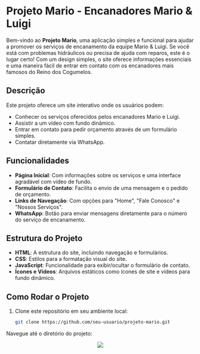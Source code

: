 # Projeto Mario - Encanadores Mario & Luigi

Bem-vindo ao **Projeto Mario**, uma aplicação simples e funcional para ajudar a promover os serviços de encanamento da equipe Mario & Luigi. Se você está com problemas hidráulicos ou precisa de ajuda com reparos, este é o lugar certo! Com um design simples, o site oferece informações essenciais e uma maneira fácil de entrar em contato com os encanadores mais famosos do Reino dos Cogumelos.

## Descrição

Este projeto oferece um site interativo onde os usuários podem:

- Conhecer os serviços oferecidos pelos encanadores Mario e Luigi.
- Assistir a um vídeo com fundo dinâmico.
- Entrar em contato para pedir orçamento através de um formulário simples.
- Contatar diretamente via WhatsApp.

## Funcionalidades

- **Página Inicial**: Com informações sobre os serviços e uma interface agradável com vídeo de fundo.
- **Formulário de Contato**: Facilita o envio de uma mensagem e o pedido de orçamento.
- **Links de Navegação**: Com opções para "Home", "Fale Conosco" e "Nossos Serviços".
- **WhatsApp**: Botão para enviar mensagens diretamente para o número do serviço de encanamento.

## Estrutura do Projeto

- **HTML**: A estrutura do site, incluindo navegação e formulários.
- **CSS**: Estilos para a formatação visual do site.
- **JavaScript**: Funcionalidade para exibir/ocultar o formulário de contato.
- **Ícones e Vídeos**: Arquivos estáticos como ícones de site e vídeos para fundo dinâmico.

## Como Rodar o Projeto

1. Clone este repositório em seu ambiente local:
   ```bash
   git clone https://github.com/seu-usuario/projeto-mario.git
Navegue até o diretório do projeto:

<div align="center">
  <img src="https://github.com/Brunogitguimaraes/ProjetoMarioBrothers/blob/main/assets/WEB%20Formulario.png?raw=true"/>
</div>


